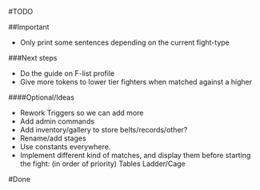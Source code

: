 #TODO

##Important
-   Only print some sentences depending on the current fight-type

###Next steps
-   Do the guide on F-list profile
-   Give more tokens to lower tier fighters when matched against a higher


####Optional/Ideas
-   Rework Triggers so we can add more
-   Add admin commands
-   Add inventory/gallery to store belts/records/other?
-   Rename/add stages
-   Use constants everywhere.
-   Implement different kind of matches, and display them before starting the fight: (in order of priority)
    Tables
    Ladder/Cage



#Done

